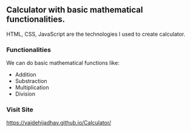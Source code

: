 ## Calculator with basic mathematical functionalities.
HTML, CSS, JavaScript are the technologies I used to create calculator.

### Functionalities
We can do basic mathematical functions like:
- Addition
- Substraction
- Multiplication
- Division

### Visit Site
https://vaidehijadhav.github.io/Calculator/

